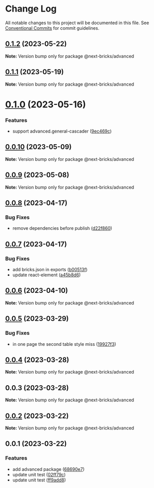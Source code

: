 # Change Log

All notable changes to this project will be documented in this file.
See [Conventional Commits](https://conventionalcommits.org) for commit guidelines.

## [0.1.2](https://github.com/easyops-cn/next-bricks/compare/@next-bricks/advanced@0.1.1...@next-bricks/advanced@0.1.2) (2023-05-22)

**Note:** Version bump only for package @next-bricks/advanced





## [0.1.1](https://github.com/easyops-cn/next-bricks/compare/@next-bricks/advanced@0.1.0...@next-bricks/advanced@0.1.1) (2023-05-19)

**Note:** Version bump only for package @next-bricks/advanced





# [0.1.0](https://github.com/easyops-cn/next-bricks/compare/@next-bricks/advanced@0.0.10...@next-bricks/advanced@0.1.0) (2023-05-16)


### Features

* support advanced.general-cascader ([9ec469c](https://github.com/easyops-cn/next-bricks/commit/9ec469c0eefb3c31f80e0939f72f7ebe0246b0d1))





## [0.0.10](https://github.com/easyops-cn/next-bricks/compare/@next-bricks/advanced@0.0.9...@next-bricks/advanced@0.0.10) (2023-05-09)

**Note:** Version bump only for package @next-bricks/advanced





## [0.0.9](https://github.com/easyops-cn/next-bricks/compare/@next-bricks/advanced@0.0.8...@next-bricks/advanced@0.0.9) (2023-05-08)

**Note:** Version bump only for package @next-bricks/advanced





## [0.0.8](https://github.com/easyops-cn/next-bricks/compare/@next-bricks/advanced@0.0.7...@next-bricks/advanced@0.0.8) (2023-04-17)


### Bug Fixes

* remove dependencies before publish ([d22f860](https://github.com/easyops-cn/next-bricks/commit/d22f8604d557d7f4a3c03f9c047c20babd5460bc))





## [0.0.7](https://github.com/easyops-cn/next-bricks/compare/@next-bricks/advanced@0.0.6...@next-bricks/advanced@0.0.7) (2023-04-17)


### Bug Fixes

* add bricks.json in exports ([b00513f](https://github.com/easyops-cn/next-bricks/commit/b00513fba328f0317c4bd3beed3fd089028c72a0))
* update react-element ([a45b8d6](https://github.com/easyops-cn/next-bricks/commit/a45b8d6849b0be61586c7bb38f09a723f958474b))





## [0.0.6](https://github.com/easyops-cn/next-core/compare/@next-bricks/advanced@0.0.5...@next-bricks/advanced@0.0.6) (2023-04-10)

**Note:** Version bump only for package @next-bricks/advanced





## [0.0.5](https://github.com/easyops-cn/next-core/compare/@next-bricks/advanced@0.0.4...@next-bricks/advanced@0.0.5) (2023-03-29)


### Bug Fixes

* in one page the second table style miss ([19927f3](https://github.com/easyops-cn/next-core/commit/19927f3fbec7f153ce2d5059bfcc7fc2c2f7cb08))





## [0.0.4](https://github.com/easyops-cn/next-core/compare/@next-bricks/advanced@0.0.3...@next-bricks/advanced@0.0.4) (2023-03-28)

**Note:** Version bump only for package @next-bricks/advanced





## 0.0.3 (2023-03-28)

**Note:** Version bump only for package @next-bricks/advanced





## [0.0.2](https://github.com/easyops-cn/next-core/compare/@next-bricks/advanced@0.0.1...@next-bricks/advanced@0.0.2) (2023-03-22)

**Note:** Version bump only for package @next-bricks/advanced

## 0.0.1 (2023-03-22)

### Features

- add advanced package ([68690e7](https://github.com/easyops-cn/next-core/commit/68690e72b683d63e0c6ee4bf54edb7104c004fe7))
- update unit test ([02ff79c](https://github.com/easyops-cn/next-core/commit/02ff79c603501c20d2fc6bba06f7b1ab689715e8))
- update unit test ([ff9add8](https://github.com/easyops-cn/next-core/commit/ff9add862f1bf6e495a9fda5bc604065e2104485))
